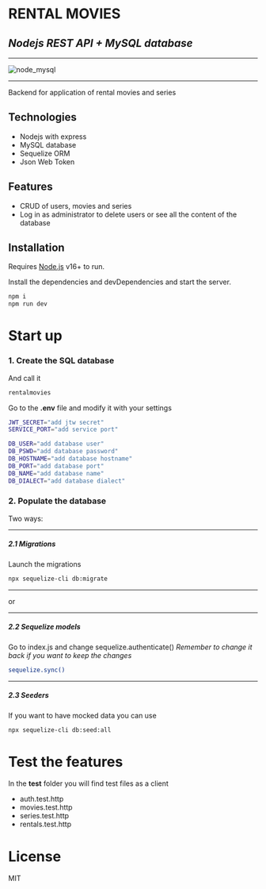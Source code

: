 ﻿# RENTAL MOVIES
## _Nodejs REST API + MySQL database_
***
![node_mysql](https://user-images.githubusercontent.com/96445737/200143716-8077153e-3dc7-48d8-9337-c28f7844a463.png)
***
Backend for application of rental movies and series
## Technologies
- Nodejs with express
- MySQL database 
- Sequelize ORM
- Json Web Token

## Features

- CRUD of users, movies and series
- Log in as administrator to delete users or see all the content of the     database

## Installation

Requires [Node.js](https://nodejs.org/) v16+ to run.

Install the dependencies and devDependencies and start the server.

```sh
npm i
npm run dev
```

# Start up
### 1. Create the SQL database
And call it
```sh
rentalmovies
```
Go to the **.env** file and modify it with your settings

```sh
JWT_SECRET="add jtw secret"
SERVICE_PORT="add service port"

DB_USER="add database user"
DB_PSWD="add database password"
DB_HOSTNAME="add database hostname"
DB_PORT="add database port"
DB_NAME="add database name"
DB_DIALECT="add database dialect"
```

### 2. Populate the database
Two ways:
***

##### 2.1 Migrations
Launch the migrations
```sh
npx sequelize-cli db:migrate
```
***
or
***
##### 2.2 Sequelize models
Go to index.js and change sequelize.authenticate()
_Remember to change it back if you want to keep the changes_

```sh
sequelize.sync()
```
***
##### 2.3 Seeders
If you want to have mocked data you can use

```sh
npx sequelize-cli db:seed:all
```

# Test the features 

In the **test** folder you will find test files as a client
- auth.test.http
- movies.test.http
- series.test.http
- rentals.test.http

# License

MIT
